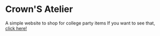 # Crown'S Atelier
A simple website to shop for college party items
If you want to see that, [click here!](https://crownsatelier.altervista.org/)
